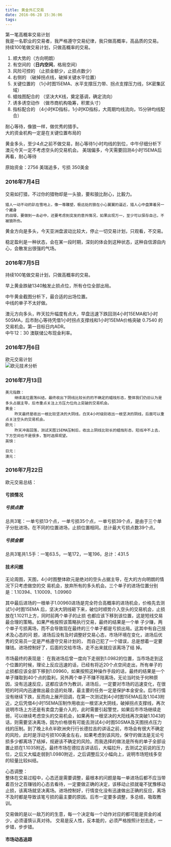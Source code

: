 ```yaml
---
title: 黄金外汇交易
date: 2016-06-28 15:36:06
tags:
---
```

第一笔高概率交易计划   
	我是一名职业的交易者，我严格遵守交易纪律，我只做高概率，高品质的交易。   
	持续100笔做交易计划，只做高概率的交易。  

1. 顺大势的（方向明朗）
2. 有空间的（**日内空间**，格局空间）
3. 风险可控的 （止损金额少，止损点数少）
4. 右侧的 （破掉拐点线，破掉关键水平位置）
5. 关键位置的 （1小时图15EMA、水平支撑压力带、拐点支撑压力线，SK密集区域）
6. 蜡烛图配合的 （坚决大K线，奠定基调，确定流向）
7. 诱多诱空动作 （做市商机构吸筹，积累头寸）
8. 指标配合的 （4小时KD指标，1小时KD指标，大周期均线流向，15分钟均线配合）

耐心等待，像狼一样，做优秀的猎手。  
大的资金机构一定是在关键位置布局的

<!-- more -->     

黄金多头，至少4点之前不做交易，耐心等待1小时均线的到位，中午仔细分析下
澳元今天一定不考虑空头的交易机会。
美瑞偏多，今天需要回测4小时15EMA后再看，耐心等待

原始资金：2756
美瑞追多，亏损 350美金


### 2016年7月4日  

交易如打猎，不过你的猎物却是一头狼，要和狼比耐心，比毅力。  

	 
	猎人一动不动的趴在雪地上，像一尊雕塑，极远处的狼在小心翼翼的逼近，猎人心中盘算着另一个藏身               
	的战壕，要做到一击必中，还要考虑到突发的意外情况，如果出现万一，至少可以保存自己，不被狼所伤。
	
	

黄金方向是多头，今天亚洲盘波动比较大，停止一切交易计划，只观看，不交易。 

稳定盈利是一种状态，会在某一段时期，深刻的体会到这种状态，这种自信源自内心，会散发出很强的气场。

### 2016年7月5日  
持续100笔做交易计划，只做高概率的交易。  

早上黄金跌破1340触发止损点位，所有仓位全部出局。

中午黄金截图分析下，最合适的出场位置。  
中线的单子不太好做。

澳元方向多头，昨天拉升幅度有点大，早盘迅速下跌回测4小时15EMA和1小时50SMA，后市耐心等待凭借1小时拐点支撑线和1小时15EMA价格突破 0.7540 的交易机会。第一目标日内ADR。  
中午12：30 澳联储公布现金利率。

### 2016年7月6日  

欧元交易计划  
![欧元技术分析](http://jongrow.oss-cn-beijing.aliyuncs.com/2016%E5%B9%B47%E6%9C%886%E6%97%A5%E6%AC%A7%E5%85%83.png)

### 2016年7月13日

	美元指数：
		继续高位震荡纠结，最终收出下阴线比较长的的不确定的蜡烛形态，整体我们仍旧认为是多头占据主导，后市重点关注上方压力位向上突破的交易机会。
	黄金：
		昨天最终是收出一根比较坚决的大阴线，白天4小时级别收出一根坚决的阴线，后面可以重点关注空头的交易机会。
	欧元：
		昨天冲高回落，测试天图15EMA压制后，收出上阴线比较长的蜡烛形态，短线冲不上去，下方空间也不是很多，暂时选择观望。
	英镑：
		
	日元：
	澳元：
	
### 2016年7月22日
欧元交易总结：
#### 亏损情况
##### 亏损点数
	
总共3笔：一单亏损13个点，一单亏损35个点，一单亏损39个点，是由于三个单子分批进场，在不同的位置进场，止损位置相同。总计最大亏损点数39个点。
##### 亏损金额
总共3笔共1.5手：一笔63.5，一笔172，一笔196，总计：431.5
#### 技术问题

无论周图，天图，4小时图整体欧元是绝对的空头占据主导，在大的方向明朗的情况下只考虑做空的交         易机会，放弃所有的多头机会。三个单子的进场位置分别是：1.10394、1.10009、1.09960    
 
其中最后进场的一根单子1.00960进场是完全符合高概率的进场机会，价格先去测试1小时图15EMA     后，坚决大阴线砸下来，破位时顺势介入空头的交易机会，止损放在1.10211上方，同时前两个单子的止损     也都应该下移到该位置，这是短线交易最合理的策略。如果严格按照该策略执行交易，最终的结果是一个单     子少赚，两个单子亏损离场，而不会导致现在最终的三个单子都是亏损出局。这其中有自己技术及心态的问  题，进场后没有及时调整好交易心态，市场环境在变化，进场后优秀的交易员一定是严格遵守交易计划的，  而自己犯了一个错误，总是想着一定要赚钱。进场控制好了，后面的交给市场，走不出来就应该离场了结  掉。

市场最终的表现是：
	在我进场后曾一度向下走弱到1.0982的位置，当市场走到这个位置的时候，理论上反应迅速的话，已经有将近20个点空间走出，所有单子的止损都应该全部下移到1.09960，如果按照这种操作手段的话，最终的结果是一个单子赚取到40个点的盈利，另外两个单子不赚不陪离场，无论当时处于何种原因，没有迅速反应，这都应该作为教训，进场后，一定要对市场的迅速变化，在很短的时间内迅速做出最合适的处理，最主要的任务一定是保护本金安全。后市行情没有继续下跌，反而向上展开回调，在第一次测试到4小时图15EMA后及1.1043附近，之后凭借4小时15EMA压制作用收出一根坚决大阴线，破掉拐点支撑线，再次说明市场上方还是有卖盘力量介入的，此时需要引起警觉，如果后市市场继续走弱，可以继续考虑空头的交易机会，如果再有一根坚决的大阳线再次突破1.1043的话，则需要坚决离场，因为价格很有可能去测试4小时图50SMA及天图拐点压力线的压制。到了晚上8点半欧洲央行行长德拉吉的讲话之前，市场会有很大不确定的风险，此时是浮动亏损100美金左右，如果考虑到该风险，保守的做法是无论亏损多少都离场了结掉，规避该不确定的风险。而我选择的做法是所有的单子全部设置止损在1.1035附近。最终市场在德拉吉讲话后，大幅拉升，去测试之前说的压力位，之后又大幅走弱到1.0980附近，之后调整后又小幅向上，说明市场短线多空的较量比较纠结。
	
心态调整：  
	整体在交易过程中，心态还是需要调整，最根本的问题是每一单进场后都不应当带着百分之百赚钱的心态去看待，一定要做正确的决定，该移动止损就毫不犹豫移动止损，该离场就坚决离场。进场控制好，行情变化没有迅速做出正确的反应，离场不及时都是导致该笔亏损的最主要的原因。后市一定要多调整，多总结，吸取教训。	
 
交易做的是以一敌万的的生意，每一个决定每一个动作对应的都可能是资金的减少，必须谨慎认真对待。 
交易是反人性，反本能的，必须严格按照计划去走，一步错，步步错。

#### 市场动态追踪
				





































































